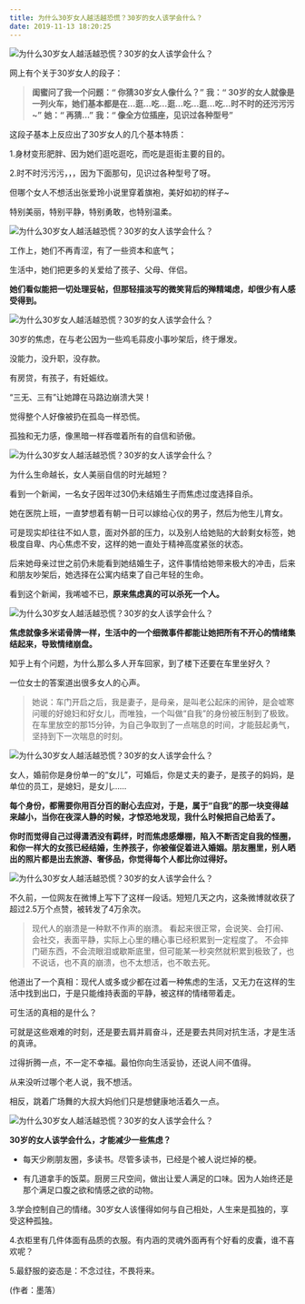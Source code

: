 ```yaml
---
title: 为什么30岁女人越活越恐慌？30岁的女人该学会什么？
date: 2019-11-13 18:20:25
---
```

![为什么30岁女人越活越恐慌？30岁的女人该学会什么？](http://p1.pstatp.com/large/pgc-image/153181179683863072b8622)
 


 网上有个关于30岁女人的段子：

> **闺蜜问了我一个问题：“ 你猜30岁女人像什么？”** **我：“ 30岁的女人就像是一列火车，她们基本都是在…逛…吃…逛…吃…逛…吃…时不时的还污污污~”** **她：“ 再猜…”** **我：“ 像全方位插座，见识过各种型号”**

 这段子基本上反应出了30岁女人的几个基本特质：

 1.身材变形肥胖、因为她们逛吃逛吃，而吃是逛街主要的目的。

 2.时不时污污污，，，因为下面那句，见识过各种型号了呀。

 但哪个女人不想活出张爱玲小说里穿着旗袍，美好如初的样子~

 特别美丽，特别平静，特别勇敢，也特别温柔。

![为什么30岁女人越活越恐慌？30岁的女人该学会什么？](http://p1.pstatp.com/large/pgc-image/1531811796736cff83f6647)
 


 工作上，她们不再青涩，有了一些资本和底气；

 生活中，她们把更多的关爱给了孩子、父母、伴侣。

 **她们看似能把一切处理妥帖，但那轻描淡写的微笑背后的殚精竭虑，却很少有人感受得到。**

![为什么30岁女人越活越恐慌？30岁的女人该学会什么？](http://p1.pstatp.com/large/pgc-image/15318117967461a14b60e8b)
 


 30岁的焦虑，在与老公因为一些鸡毛蒜皮小事吵架后，终于爆发。

 没能力，没升职，没存款。

 有房贷，有孩子，有妊娠纹。

 “三无、三有”让她蹲在马路边崩溃大哭！

 觉得整个人好像被扔在孤岛一样恐慌。

 孤独和无力感，像黑暗一样吞噬着所有的自信和骄傲。

![为什么30岁女人越活越恐慌？30岁的女人该学会什么？](http://p1.pstatp.com/large/pgc-image/1531811796765ee2c81928b)
 


 为什么生命越长，女人美丽自信的时光越短？

 看到一个新闻，一名女子因年过30仍未结婚生子而焦虑过度选择自杀。

 她在医院上班，一直梦想着有朝一日可以嫁给心仪的男子，然后为他生儿育女。

 可是现实却往往不如人意，面对外部的压力，以及别人给她贴的大龄剩女标签，她极度自卑、内心焦虑不安，这样的她一直处于精神高度紧张的状态。

 后来她母亲过世之前仍未能看到她结婚生子，这件事情给她带来极大的冲击，后来和朋友吵架后，她选择在公寓内结束了自己年轻的生命。

 看到这个新闻，我唏嘘不已，**原来焦虑真的可以杀死一个人。**

![为什么30岁女人越活越恐慌？30岁的女人该学会什么？](http://p1.pstatp.com/large/pgc-image/1531811796640330b222e91)
 


 **焦虑就像多米诺骨牌一样，生活中的一个细微事件都能让她把所有不开心的情绪集结起来，导致情绪崩盘。**

 知乎上有个问题，为什么那么多人开车回家，到了楼下还要在车里坐好久？

 一位女士的答案道出很多女人的心声。

> 她说：车门开启之后，我是妻子，是母亲，是叫老公起床的闹钟，是会嘘寒问暖的好媳妇和好女儿，而唯独，一个叫做“自我”的身份被压制到了极致。在车里放空的那15分钟，为自己争取到了一点喘息的时间，才能鼓起勇气，坚持到下一次喘息的时刻。

![为什么30岁女人越活越恐慌？30岁的女人该学会什么？](http://p3.pstatp.com/large/pgc-image/153181179676584cf88c6fb)
 


 女人，婚前你是身份单一的“女儿”，可婚后，你是丈夫的妻子，是孩子的妈妈，是单位的员工，是媳妇，是女儿……

 **每个身份，都需要你用百分百的耐心去应对，于是，属于“自我”的那一块变得越来越小，当你在夜深人静的时候，才惊恐地发现，我什么时候把自己给丢了。**

 **你时而觉得自己过得潇洒没有羁绊，时而焦虑感爆棚，陷入不断否定自我的怪圈，和你一样大的女孩已经结婚，生养孩子，你被催促着进入婚姻。朋友圈里，别人晒出的照片都是出去旅游、奢侈品，你觉得每个人都比你过得好。**

![为什么30岁女人越活越恐慌？30岁的女人该学会什么？](http://p3.pstatp.com/large/pgc-image/1531811796887f24825c308)
 


 不久前，一位网友在微博上写下了这样一段话。短短几天之内，这条微博就收获了超过2.5万个点赞，被转发了4万余次。

> 现代人的崩溃是一种默不作声的崩溃。 看起来很正常，会说笑、会打闹、会社交，表面平静，实际上心里的糟心事已经积累到一定程度了。 不会摔门砸东西，不会流眼泪或歇斯底里，但可能某一秒突然就积累到极致了，也不说话，也不真的崩溃，也不太想活，也不敢去死。

 他道出了一个真相：现代人或多或少都在过着一种焦虑的生活，又无力在这样的生活中找到出口，于是只能维持表面的平静，被这样的情绪带着走。

 可生活的真相的是什么？

 可就是这些艰难的时刻，还是要去肩并肩奋斗，还是要去共同对抗生活，才是生活的真谛。

 过得折腾一点，不一定不幸福。最怕你向生活妥协，还说人间不值得。

 从来没听过哪个老人说，我不想活。

 相反，跳着广场舞的大叔大妈他们只是想健康地活着久一点。

![为什么30岁女人越活越恐慌？30岁的女人该学会什么？](http://p1.pstatp.com/large/pgc-image/153181179708209f421305e)
 


 **30岁的女人该学会什么，才能减少一些焦虑？**


- 每天少刷朋友圈，多读书。尽管多读书，已经是个被人说烂掉的梗。

- 有几道拿手的饭菜。厨房三尺空间，做出让爱人满足的口味。因为人始终还是那个满足口腹之欲和情感之欲的动物。


 3.学会控制自己的情绪。30岁女人该懂得如何与自己相处，人生来是孤独的，享受这种孤独。

 4.衣柜里有几件体面有品质的衣服。有内涵的灵魂外面再有个好看的皮囊，谁不喜欢呢？

 5.最舒服的姿态是：不念过往，不畏将来。

 (作者：墨落）
